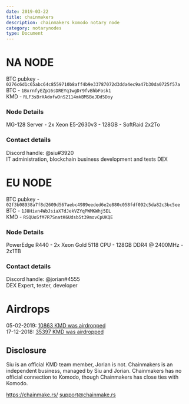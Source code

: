 ```yaml
---
date: 2019-03-22
title: chainmakers
description: chainmakers komodo notary node
category: notarynodes
type: Document
---
```

# NA NODE

BTC pubkey - `0276c6d1c65abc64c8559710b8aff4b9e33787072d3dda4ec9a47b30da0725f57a`  
BTC - `1BxrnfyEZp16sDREYq1wgDr9fvBhbFosk1`  
KMD - `RLF3sBrXAdofwDnS2114mkBMSBeJDd5Doy`  

### Node Details

MG-128 Server - 2x Xeon E5-2630v3 - 128GB - SoftRaid 2x2To

### Contact details

Discord handle: @siu#3920  
IT administration, blockchain business development and tests DEX


# EU NODE

BTC pubkey - `02f3b08938a7f8d2609d567aebc4989eeded6e2e880c058fdf092c5da82c3bc5ee`  
BTC - `1J8Hivn4WbJsiaX7dJekVZYqPWMKWhj5EL`  
KMD - `RSQUoSfM7R7SnatK6Udsb5t39movCpUKQE`

### Node Details

PowerEdge R440 - 2x Xeon Gold 5118 CPU - 128GB DDR4 @ 2400MHz - 2x1TB

### Contact details

Discord handle: @jorian#4555  
DEX Expert, tester, developer

# Airdrops

05-02-2019: [10863 KMD was airdropped](https://kmdexplorer.ru/tx/7378068d3bdb48fb14dc976b1ad3058b105ccdf8e3e8eec46bb1b4c0dded5b5d)  
17-12-2018: [35397 KMD was airdropped](https://kmdexplorer.ru/tx/dc2c06b1ac73bd195c9fd2c78747657d06496d0cff85bb7ff4abb2b7c2fc8a76)

## Disclosure

Siu is an official KMD team member, Jorian is not.
Chainmakers is an independent business, managed by Siu and Jorian. Chainmakers has no official connection to Komodo, though Chainmakers has close ties with Komodo.

https://chainmake.rs/
support@chainmake.rs

